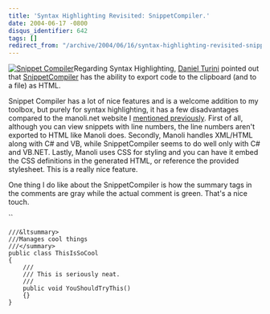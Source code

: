 ```yaml
---
title: 'Syntax Highlighting Revisited: SnippetCompiler.'
date: 2004-06-17 -0800
disqus_identifier: 642
tags: []
redirect_from: "/archive/2004/06/16/syntax-highlighting-revisited-snippetcompiler.aspx/"
---
```


[![Snippet
Compiler](/images/SnippetCompilerIcon.png)](http://www.sliver.com/dotnet/SnippetCompiler/)Regarding
Syntax Highlighting, [Daniel Turini](http://dturini.blogspot.com/)
pointed out that
[SnippetCompiler](http://www.sliver.com/dotnet/SnippetCompiler) has the
ability to export code to the clipboard (and to a file) as HTML.

Snippet Compiler has a lot of nice features and is a welcome addition to
my toolbox, but purely for syntax highlighting, it has a few
disadvantages compared to the manoli.net website I [mentioned
previously](https://haacked.com/archive/2004/06/16/636.aspx). First of
all, although you can view snippets with line numbers, the line numbers
aren't exported to HTML like Manoli does. Secondly, Manoli handles
XML/HTML along with C\# and VB, while SnippetCompiler seems to do well
only with C\# and VB.NET. Lastly, Manoli uses CSS for styling and you
can have it embed the CSS definitions in the generated HTML, or
reference the provided stylesheet. This is a really nice feature.

One thing I do like about the SnippetCompiler is how the summary tags in
the comments are gray while the actual comment is green. That's a nice
touch.

``

    ///&ltsummary>
    ///Manages cool things
    ///</summary>
    public class ThisIsSoCool
    {
        /// 
        /// This is seriously neat. 
        /// 
        public void YouShouldTryThis()
        {}
    }

